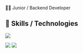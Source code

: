 
🧑‍💻 Junior / Backend Developer

🚀 Skills / Technologies
---
<p align="left">
  <a href="https://skillicons.dev">
    <img src="https://skillicons.dev/icons?i=java,spring,linux,angular,postgres,git,mysql" />
  </a>
</p>
<p align="left">
  <img src="https://github-readme-stats.vercel.app/api?username=Jhonatan1973&show_icons=true&theme=radical" /> 
  <img src="https://github-readme-stats.vercel.app/api/top-langs/?username=Jhonatan1973&layout=compact&theme=radical&hide=JavaScript,CSS" />
</p>

